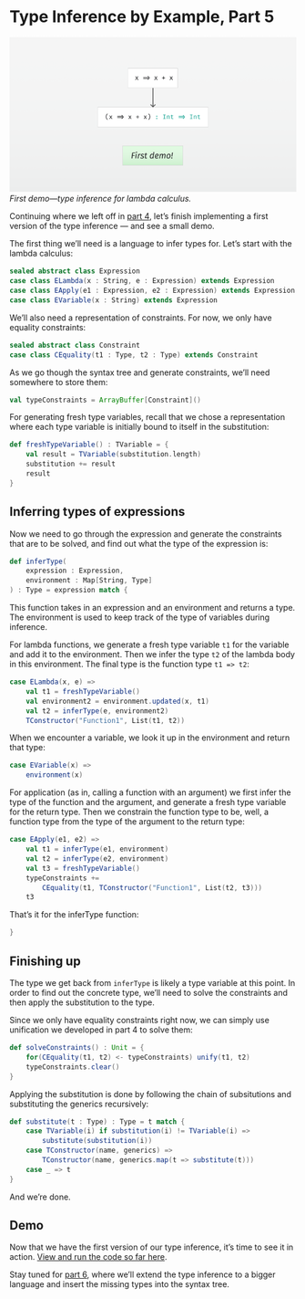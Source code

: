 # Type Inference by Example, Part 5

![Diagram](image.png)  
*First demo—type inference for lambda calculus.*

Continuing where we left off in [part 4](../part4/article.md), let’s finish implementing a first version of the type inference — and see a small demo.

The first thing we’ll need is a language to infer types for. Let’s start with the lambda calculus:

```scala
sealed abstract class Expression
case class ELambda(x : String, e : Expression) extends Expression
case class EApply(e1 : Expression, e2 : Expression) extends Expression
case class EVariable(x : String) extends Expression
```

We’ll also need a representation of constraints. For now, we only have equality constraints:

```scala
sealed abstract class Constraint
case class CEquality(t1 : Type, t2 : Type) extends Constraint
```

As we go though the syntax tree and generate constraints, we’ll need somewhere to store them:

```scala
val typeConstraints = ArrayBuffer[Constraint]()
```

For generating fresh type variables, recall that we chose a representation where each type variable is initially bound to itself in the substitution:

```scala
def freshTypeVariable() : TVariable = {
    val result = TVariable(substitution.length)
    substitution += result
    result
}
```


## Inferring types of expressions

Now we need to go through the expression and generate the constraints that are to be solved, and find out what the type of the expression is:

```scala
def inferType(
    expression : Expression,
    environment : Map[String, Type]
) : Type = expression match {
```

This function takes in an expression and an environment and returns a type. The environment is used to keep track of the type of variables during inference.

For lambda functions, we generate a fresh type variable `t1` for the variable and add it to the environment. Then we infer the type `t2` of the lambda body in this environment. The final type is the function type `t1 => t2`:

```scala
case ELambda(x, e) =>
    val t1 = freshTypeVariable()
    val environment2 = environment.updated(x, t1)
    val t2 = inferType(e, environment2)
    TConstructor("Function1", List(t1, t2))
```

When we encounter a variable, we look it up in the environment and return that type:

```scala
case EVariable(x) =>
    environment(x)
```

For application (as in, calling a function with an argument) we first infer the type of the function and the argument, and generate a fresh type variable for the return type. Then we constrain the function type to be, well, a function type from the type of the argument to the return type:

```scala
case EApply(e1, e2) =>
    val t1 = inferType(e1, environment)
    val t2 = inferType(e2, environment)
    val t3 = freshTypeVariable()
    typeConstraints += 
        CEquality(t1, TConstructor("Function1", List(t2, t3)))
    t3
```

That’s it for the inferType function:

```scala
}
```


## Finishing up

The type we get back from `inferType` is likely a type variable at this point. In order to find out the concrete type, we’ll need to solve the constraints and then apply the substitution to the type.

Since we only have equality constraints right now, we can simply use unification we developed in part 4 to solve them:

```scala
def solveConstraints() : Unit = {
    for(CEquality(t1, t2) <- typeConstraints) unify(t1, t2)
    typeConstraints.clear()
}
```

Applying the substitution is done by following the chain of subsitutions and substituting the generics recursively:

```scala
def substitute(t : Type) : Type = t match {
    case TVariable(i) if substitution(i) != TVariable(i) => 
        substitute(substitution(i))
    case TConstructor(name, generics) => 
        TConstructor(name, generics.map(t => substitute(t)))
    case _ => t
}
```

And we’re done.


## Demo

Now that we have the first version of our type inference, it’s time to see it in action. [View and run the code so far here](Inference.scala).

Stay tuned for [part 6](../part6/article.md), where we’ll extend the type inference to a bigger language and insert the missing types into the syntax tree.
